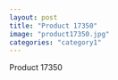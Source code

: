 ```yaml
---
layout: post
title: "Product 17350"
image: "product17350.jpg"
categories: "category1"
---
```

Product 17350
